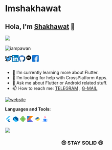 # Imshakhawat
## Hola, I'm [Shakhawat](https://shakhawathossain.tech) 👋

<a href="https://hits.seeyoufarm.com"><img src="https://hits.seeyoufarm.com/api/count/incr/badge.svg?url=https%3A%2F%2Fgithub.com%2FImshakhawat%2Fhit-counter&count_bg=%2379C83D&title_bg=%23555555&icon=&icon_color=%23E7E7E7&title=hits&edge_flat=false"/></a>

<p align="left"> <img src="https://komarev.com/ghpvc/?username=imshakhawat&label=Views&color=brightgreen&style=plastic" alt="iampawan" /> </p>

<a href="https://twitter.com/awkward_saitama">
  <img align="left" alt="SK's Twitter" width="22px" src="icons/twitter2.svg" />
</a>
<a href="https://www.linkedin.com/in/thecrazyprogrammer">
  <img align="left" alt="SK's Linkdein" width="22px" src="icons/linkedin.svg" />
</a>
<a href="https://github.com/imshakhawat">
  <img align="left" alt="SK's Github" width="22px" src="icons/github.svg" />
</a>
<a href="https://goo.su/73Nf">
  <img align="left" alt="SK's b" width="22px" src="icons/medium-icon-24.jpg" />
</a>


<a href="https://www.facebook.com/shakhawat.se">
  <img align="left" alt="SK's Facebook" width="22px" src="icons/facebook.svg" />
</a>


<br/>
<br/>



- 🌱 I’m currently learning more about Flutter.
- 🤔 I’m looking for help with CrossPlatform Apps.
- 💬 Ask me about Flutter or Android related stuff.
- 📫 How to reach me: [TELEGRAM](https://t.me/imshakhawat) , [G-MAIL](mailto:shakhawathossain.se@gmail.com)







[![website](https://img.shields.io/badge/PortfolioWebsite-Shakhawathossain.tech-2648ff?style=flat-square&logo=google-chrome)](https://shakhawathossain.tech)


**Languages and Tools:**  

<code><img height="20" src="https://raw.githubusercontent.com/github/explore/80688e429a7d4ef2fca1e82350fe8e3517d3494d/topics/flutter/flutter.png"></code>
<code><img height="20" src="https://raw.githubusercontent.com/github/explore/80688e429a7d4ef2fca1e82350fe8e3517d3494d/topics/dart/dart.png"></code>
<code><img height="20" src="https://raw.githubusercontent.com/github/explore/80688e429a7d4ef2fca1e82350fe8e3517d3494d/topics/android/android.png"></code>
<code><img height="20" src="https://raw.githubusercontent.com/github/explore/80688e429a7d4ef2fca1e82350fe8e3517d3494d/topics/kotlin/kotlin.png"></code>
<code><img height="20" src="https://raw.githubusercontent.com/github/explore/80688e429a7d4ef2fca1e82350fe8e3517d3494d/topics/python/python.png"></code>
<code><img height="20" src="icons/java3.svg"></code>    

<a href="https://github.com/imshakhawat">
  <img align="center" src="https://github-readme-stats-navy-omega.vercel.app/api/top-langs/?username=imshakhawat&theme=light&hide_langs_below=1" />
</a>



<div align="center">

### 😎 STAY SOLID 😎

</div>


